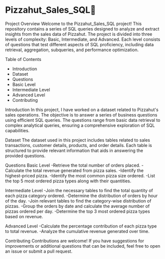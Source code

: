 # Pizzahut_Sales_SQL🍕

Project Overview
Welcome to the Pizzahut_Sales_SQL project! This repository contains a series of SQL queries designed to analyze and extract insights from the sales data of Pizzahut. The project is divided into three levels of complexity: Basic, Intermediate, and Advanced. Each level consists of questions that test different aspects of SQL proficiency, including data retrieval, aggregation, subqueries, and performance optimization.

Table of Contents
- Introduction
- Dataset
- Questions
- Basic Level
- Intermediate Level
- Advanced Level
- Contributing
  
Introduction
In this project, I have worked on a dataset related to Pizzahut's sales operations. The objective is to answer a series of business questions using efficient SQL queries. The questions range from basic data retrieval to complex analytical queries, ensuring a comprehensive exploration of SQL capabilities.

Dataset
The dataset used in this project includes tables related to sales transactions, customer details, products, and order details. Each table is structured to provide relevant information that aids in answering the provided questions.

Questions
Basic Level
-Retrieve the total number of orders placed.
-Calculate the total revenue generated from pizza sales.
-Identify the highest-priced pizza.
-Identify the most common pizza size ordered.
-List the top 5 most ordered pizza types along with their quantities.

Intermediate Level
-Join the necessary tables to find the total quantity of each pizza category ordered.
-Determine the distribution of orders by hour of the day.
-Join relevant tables to find the category-wise distribution of pizzas.
-Group the orders by date and calculate the average number of pizzas ordered per day.
-Determine the top 3 most ordered pizza types based on revenue.

Advanced Level
-Calculate the percentage contribution of each pizza type to total revenue.
-Analyze the cumulative revenue generated over time.

Contributing
Contributions are welcome! If you have suggestions for improvements or additional questions that can be included, feel free to open an issue or submit a pull request.

